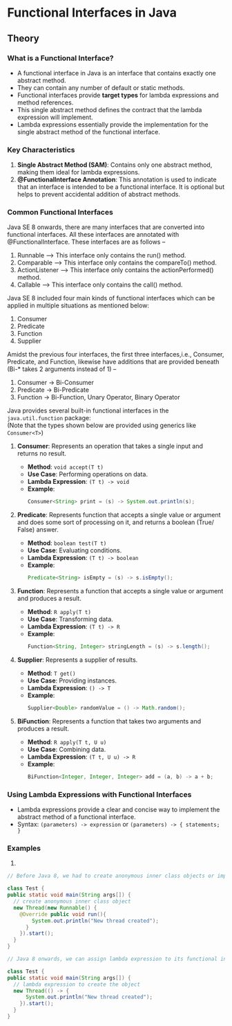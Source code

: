# Functional Interfaces in Java

## Theory

### What is a Functional Interface?

- A functional interface in Java is an interface that contains exactly one abstract method.
- They can contain any number of default or static methods.
- Functional interfaces provide **target types** for lambda expressions and method references.
- This single abstract method defines the contract that the lambda expression will implement.
- Lambda expressions essentially provide the implementation for the single abstract method of the functional interface.

### Key Characteristics

1. **Single Abstract Method (SAM)**: Contains only one abstract method, making them ideal for lambda expressions.
2. **@FunctionalInterface Annotation**: This annotation is used to indicate that an interface is intended to be a functional interface. It is optional but helps to prevent accidental addition of abstract methods.

### Common Functional Interfaces

Java SE 8 onwards, there are many interfaces that are converted into functional interfaces. All these interfaces are annotated with @FunctionalInterface. These interfaces are as follows –

1. Runnable –> This interface only contains the run() method.
2. Comparable –> This interface only contains the compareTo() method.
3. ActionListener –> This interface only contains the actionPerformed() method.
4. Callable –> This interface only contains the call() method.

Java SE 8 included four main kinds of functional interfaces which can be applied in multiple situations as mentioned below:

1. Consumer
2. Predicate
3. Function
4. Supplier

Amidst the previous four interfaces, the first three interfaces,i.e., Consumer, Predicate, and Function, likewise have additions that are provided beneath (Bi-\* takes 2 arguments instead of 1) –

1. Consumer -> Bi-Consumer
2. Predicate -> Bi-Predicate
3. Function -> Bi-Function, Unary Operator, Binary Operator

Java provides several built-in functional interfaces in the `java.util.function` package: <br/>
(Note that the types shown below are provided using generics like `Consumer<T>`)

1. **Consumer**: Represents an operation that takes a single input and returns no result.
   - **Method**: `void accept(T t)`
   - **Use Case**: Performing operations on data.
   - **Lambda Expression**: `(T t) -> void`
   - **Example**:
     ```java
     Consumer<String> print = (s) -> System.out.println(s);
     ```
2. **Predicate**: Represents function that accepts a single value or argument and does some sort of processing on it, and returns a boolean (True/ False) answer.

   - **Method**: `boolean test(T t)`
   - **Use Case**: Evaluating conditions.
   - **Lambda Expression**: `(T t) -> boolean`
   - **Example**:
     ```java
     Predicate<String> isEmpty = (s) -> s.isEmpty();
     ```

3. **Function**: Represents a function that accepts a single value or argument and produces a result.

   - **Method**: `R apply(T t)`
   - **Use Case**: Transforming data.
   - **Lambda Expression**: `(T t) -> R`
   - **Example**:
     ```java
     Function<String, Integer> stringLength = (s) -> s.length();
     ```

4. **Supplier**: Represents a supplier of results.

   - **Method**: `T get()`
   - **Use Case**: Providing instances.
   - **Lambda Expression**: `() -> T`
   - **Example**:
     ```java
     Supplier<Double> randomValue = () -> Math.random();
     ```

5. **BiFunction**: Represents a function that takes two arguments and produces a result.
   - **Method**: `R apply(T t, U u)`
   - **Use Case**: Combining data.
   - **Lambda Expression**: `(T t, U u) -> R`
   - **Example**:
     ```java
     BiFunction<Integer, Integer, Integer> add = (a, b) -> a + b;
     ```

### Using Lambda Expressions with Functional Interfaces

- Lambda expressions provide a clear and concise way to implement the abstract method of a functional interface.
- Syntax: `(parameters) -> expression` or `(parameters) -> { statements; }`

### Examples

1.

```java
// Before Java 8, we had to create anonymous inner class objects or implement these interfaces.

class Test {
public static void main(String args[]) {
  // create anonymous inner class object
  new Thread(new Runnable() {
    @Override public void run(){
        System.out.println("New thread created");
      }
    }).start();
  }
}

// Java 8 onwards, we can assign lambda expression to its functional interface object like this:

class Test {
public static void main(String args[]) {
  // lambda expression to create the object
  new Thread(() -> {
      System.out.println("New thread created");
    }).start();
  }
}
```

